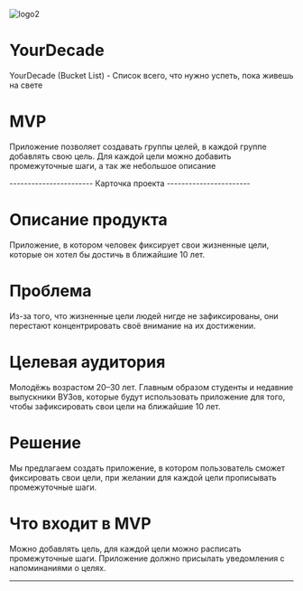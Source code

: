 ![logo2](https://user-images.githubusercontent.com/73404102/234599508-c6906177-55f0-4ab3-abb3-f24f6602fb71.png)


# YourDecade
YourDecade (Bucket List) - Список всего, что нужно успеть, пока живешь на свете

# MVP
Приложение позволяет создавать группы целей, в каждой группе добавлять свою цель. Для каждой цели можно добавить промежуточные шаги, а так же небольшое описание



----------------------- Карточка проекта -----------------------

# Описание продукта
Приложение, в котором человек фиксирует свои жизненные цели, которые он хотел бы достичь в ближайшие 10 лет.

# Проблема
Из-за того, что жизненные цели людей нигде не зафиксированы, они перестают концентрировать своё внимание на их достижении.

# Целевая аудитория
Молодёжь возрастом 20–30 лет. Главным образом студенты и недавние выпускники ВУЗов, которые будут использовать приложение для того, чтобы зафиксировать свои цели на ближайшие 10 лет.

# Решение
Мы предлагаем создать приложение, в котором пользователь сможет фиксировать свои цели, при желании для каждой цели прописывать промежуточные шаги.

# Что входит в MVP
Можно добавлять цель, для каждой цели можно расписать промежуточные шаги. Приложение должно присылать уведомления с напоминаниями о целях.

----------------------------------------------------------------
